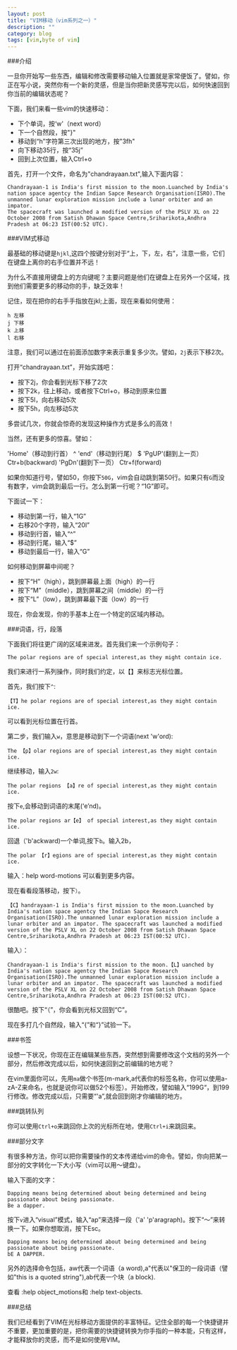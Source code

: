 ```yaml
---
layout: post
title: "VIM移动（vim系列之一）"
description: ""
category: blog 
tags: [vim,byte of vim]
---
```


###介绍

一旦你开始写一些东西，编辑和修改需要移动输入位置就是家常便饭了。譬如，你正在写小说，突然你有一个新的灵感，但是当你把新灵感写完以后，如何快速回到你当前的编辑状态呢？


下面，我们来看一些vim的快速移动：

* 下个单词，按‘w'（next word）
* 下一个自然段，按"}"
* 移动到“h”字符第三次出现的地方，按"3fh"
* 向下移动35行，按“35j”
* 回到上次位置，输入Ctrl+o

首先，打开一个文件，命名为"chandrayaan.txt",输入下面内容：

	Chandrayaan-1 is India's first mission to the moon.Luanched by India's nation space agentcy the Indian Sapce Research Organisation(ISRO).The unmanned lunar exploration mission include a lunar orbiter and an impator. 
	The spacecraft was launched a modified version of the PSLV XL on 22 October 2008 from Satish Dhawan Space Centre,Sriharikota,Andhra Pradesh at 06:23 IST(00:52 UTC).


###VIM式移动

最基础的移动键是`hjkl`,这四个按键分别对于“上，下，左，右”，注意一些，它们在键盘上离你的右手位置并不远！

为什么不直接用键盘上的方向键呢？主要问题是他们在键盘上在另外一个区域，找到他们需要更多的移动你的手，缺乏效率！

记住，现在把你的右手手指放在jkl;上面，现在来看如何使用：

	h 左移
	j 下移
	k 上移
	l 右移

注意，我们可以通过在前面添加数字来表示重复多少次。譬如，`2j`表示下移2次。

打开“chandrayaan.txt”，开始实践吧：

+ 按下2j，你会看到光标下移了2次
+ 按下2k，往上移动，或者按下Ctrl+o，移动到原来位置
+ 按下5l，向右移动5次
+ 按下5h，向左移动5次

多尝试几次，你就会惊奇的发现这种操作方式是多么的高效！

当然，还有更多的惊喜。譬如：

'Home'（移动到行首） ^
'end'（移动到行尾） $
'PgUP'(翻到上一页） Ctr+b(backward)
'PgDn'(翻到下一页） Ctr+f(forward)

如果你知道行号，譬如50，你按下`50G`，vim会自动跳到第50行。如果只有`G`而没有数字，vim会跳到最后一行。怎么到第一行呢？“1G”即可。

下面试一下：
+ 移动到第一行，输入“1G”
+ 右移20个字符，输入“20l”
+ 移动到行首，输入“^”
+ 移动到行尾，输入“$”
+ 移动到最后一行，输入“G”

如何移动到屏幕中间呢？

+ 按下“H”（high），跳到屏幕最上面（high）的一行
+ 按下“M”（middle），跳到屏幕之间（middle）的一行
+ 按下“L”（low），跳到屏幕最下面（low）的一行

现在，你会发现，你的手基本上在一个特定的区域内移动。

###词语，行，段落

下面我们将往更广阔的区域来进发。首先我们来一个示例句子：

	The polar regions are of special interest,as they might contain ice.

我们来进行一系列操作，同时我们约定，以【】来标志光标位置。

首先，我们按下`^`:

	【T】he polar regions are of special interest,as they might contain ice.

可以看到光标位置在行首。

第二步，我们输入`w`，意思是移动到下一个词语(next 'w'ord):

	The 【p】olar regions are of special interest,as they might contain ice.

继续移动，输入`2w`:

	The polar regions 【a】re of special interest,as they might contain ice.

按下`e`,会移动到词语的末尾(‘e’nd)。

	The polar regions ar【e】 of special interest,as they might contain ice.

回退（'b'ackward)一个单词,按下`b`。输入2b，

	The polar 【r】egions are of special interest,as they might contain ice.

输入：help word-motions 可以看到更多内容。


现在看看段落移动，按下`）`。

	【C】handrayaan-1 is India's first mission to the moon.Luanched by India's nation space agentcy the Indian Sapce Research Organisation(ISRO).The unmanned lunar exploration mission include a lunar orbiter and an impator. The spacecraft was launched a modified version of the PSLV XL on 22 October 2008 from Satish Dhawan Space Centre,Sriharikota,Andhra Pradesh at 06:23 IST(00:52 UTC).

输入`）`：

	Chandrayaan-1 is India's first mission to the moon.【L】uanched by India's nation space agentcy the Indian Sapce Research Organisation(ISRO).The unmanned lunar exploration mission include a lunar orbiter and an impator. The spacecraft was launched a modified version of the PSLV XL on 22 October 2008 from Satish Dhawan Space Centre,Sriharikota,Andhra Pradesh at 06:23 IST(00:52 UTC).

很酷吧。按下“（”，你会看到光标又回到“C”。

现在多打几个自然段，输入“{”和“}”试验一下。

###书签

设想一下状况，你现在正在编辑某些东西，突然想到需要修改这个文档的另外一个部分，然后修改完成以后，如何快速回到之前编辑的地方呢？

在vim里面你可以，先用`ma`做个书签(m-mark,a代表你的标签名称，你可以使用a-zA-Z来命名，也就是说你可以做52个标签）。开始修改，譬如输入“199G“，到199行修改。修改完成以后，只需要“'a”,就会回到刚才你编辑的地方。

###跳转队列

你可以使用`Ctrl+o`来跳回你上次的光标所在地，使用`Ctrl+i`来跳回来。

###部分文字

有很多种方法，你可以把你需要操作的文本传递给vim的命令。譬如，你向把某一部分的文字转化一下大小写（vim可以用～键盘）。

输入下面的文字：

	Dapping means being determined about being determined and being passionate about being passionate.
	Be a dapper.

按下`v`进入“visual”模式，输入“ap”来选择一段（'a' 'p'aragraph)。按下“～”来转换一下。如果你想取消，按下Esc。

	Dapping means being determined about being determined and being passionate about being passionate.
	bE A DAPPER.

另外的选择命令包括，aw代表一个词语（a word),a"代表以"保卫的一段词语（譬如"this is a  quoted string"),ab代表一个块（a block).

查看 :help object_motions和 :help text-objects.

###总结

我们已经看到了VIM在光标移动方面提供的丰富特征。记住全部的每一个快捷键并不重要，更加重要的是，把你需要的快捷键转换为你手指的一种本能，只有这样，才能释放你的灵感，而不是如何使用VIM。
	
